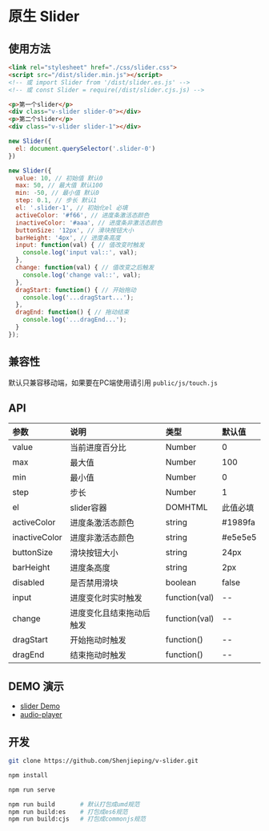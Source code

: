 # 原生 Slider

## 使用方法

```html
<link rel="stylesheet" href="./css/slider.css">
<script src="/dist/slider.min.js"></script>
<!-- 或 import Slider from '/dist/slider.es.js' -->
<!-- 或 const Slider = require(/dist/slider.cjs.js) -->
```

```html
<p>第一个slider</p>
<div class="v-slider slider-0"></div>
<p>第二个slider</p>
<div class="v-slider slider-1"></div>
```

```js
new Slider({
  el: document.querySelector('.slider-0')
})

new Slider({
  value: 10, // 初始值 默认0
  max: 50, // 最大值 默认100
  min: -50, // 最小值 默认0
  step: 0.1, // 步长 默认1
  el: '.slider-1', // 初始化el 必填
  activeColor: '#f66', // 进度条激活态颜色
  inactiveColor: '#aaa', // 进度条非激活态颜色
  buttonSize: '12px', // 滑块按钮大小
  barHeight: '4px', // 进度条高度
  input: function(val) { // 值改变时触发
    console.log('input val::', val);
  },
  change: function(val) { // 值改变之后触发
    console.log('change val::', val);
  },
  dragStart: function() { // 开始拖动
    console.log('...dragStart...');
  },
  dragEnd: function() { // 拖动结束
    console.log('...dragEnd...');
  }
});
```

## 兼容性

默认只兼容移动端，如果要在PC端使用请引用 `public/js/touch.js`

## API

| 参数 | 说明 | 类型 |  默认值  |
|:-----|:---|:----| :----- |
| value | 当前进度百分比 | Number | 0 |
| max | 最大值 | Number | 100 |
| min | 最小值 | Number | 0 |
| step | 步长 | Number | 1 |
| el | slider容器 | DOMHTML  | 此值必填 |
| activeColor | 进度条激活态颜色 | string  | #1989fa |
| inactiveColor | 进度非激活态颜色 | string  | #e5e5e5 |
| buttonSize | 滑块按钮大小 | string  | 24px |
| barHeight | 进度条高度 | string  | 2px |
| disabled | 是否禁用滑块 | boolean  | false |
| input | 进度变化时实时触发 | function(val) | -- |
| change | 进度变化且结束拖动后触发 | function(val) | -- |
| dragStart | 开始拖动时触发 | function() | -- |
| dragEnd | 结束拖动时触发 | function() | -- |

## DEMO 演示

- [slider Demo](http://shenjp.top/v-slider/public/index.html)
- [audio-player](http://shenjp.top/v-audio-player/public/index.html)

## 开发

```bash
git clone https://github.com/Shenjieping/v-slider.git

npm install

npm run serve

npm run build       # 默认打包成umd规范
npm run build:es    # 打包成es6规范
npm run build:cjs   # 打包成commonjs规范
```
